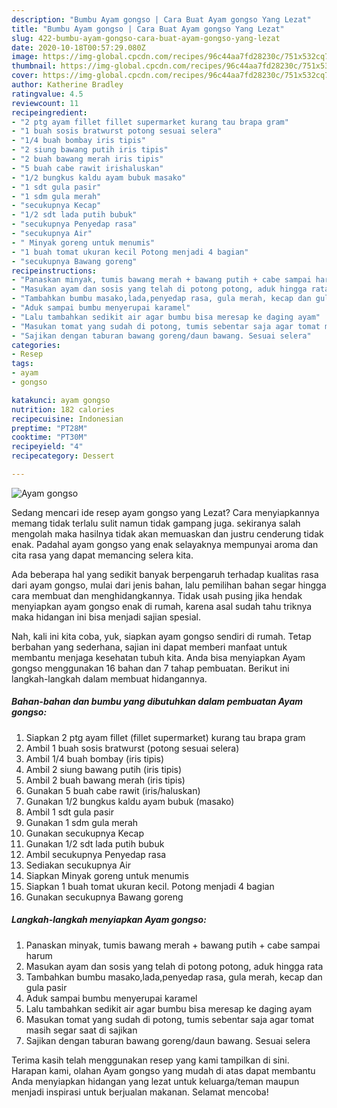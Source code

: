 ```yaml
---
description: "Bumbu Ayam gongso | Cara Buat Ayam gongso Yang Lezat"
title: "Bumbu Ayam gongso | Cara Buat Ayam gongso Yang Lezat"
slug: 422-bumbu-ayam-gongso-cara-buat-ayam-gongso-yang-lezat
date: 2020-10-18T00:57:29.080Z
image: https://img-global.cpcdn.com/recipes/96c44aa7fd28230c/751x532cq70/ayam-gongso-foto-resep-utama.jpg
thumbnail: https://img-global.cpcdn.com/recipes/96c44aa7fd28230c/751x532cq70/ayam-gongso-foto-resep-utama.jpg
cover: https://img-global.cpcdn.com/recipes/96c44aa7fd28230c/751x532cq70/ayam-gongso-foto-resep-utama.jpg
author: Katherine Bradley
ratingvalue: 4.5
reviewcount: 11
recipeingredient:
- "2 ptg ayam fillet fillet supermarket kurang tau brapa gram"
- "1 buah sosis bratwurst potong sesuai selera"
- "1/4 buah bombay iris tipis"
- "2 siung bawang putih iris tipis"
- "2 buah bawang merah iris tipis"
- "5 buah cabe rawit irishaluskan"
- "1/2 bungkus kaldu ayam bubuk masako"
- "1 sdt gula pasir"
- "1 sdm gula merah"
- "secukupnya Kecap"
- "1/2 sdt lada putih bubuk"
- "secukupnya Penyedap rasa"
- "secukupnya Air"
- " Minyak goreng untuk menumis"
- "1 buah tomat ukuran kecil Potong menjadi 4 bagian"
- "secukupnya Bawang goreng"
recipeinstructions:
- "Panaskan minyak, tumis bawang merah + bawang putih + cabe sampai harum"
- "Masukan ayam dan sosis yang telah di potong potong, aduk hingga rata"
- "Tambahkan bumbu masako,lada,penyedap rasa, gula merah, kecap dan gula pasir"
- "Aduk sampai bumbu menyerupai karamel"
- "Lalu tambahkan sedikit air agar bumbu bisa meresap ke daging ayam"
- "Masukan tomat yang sudah di potong, tumis sebentar saja agar tomat masih segar saat di sajikan"
- "Sajikan dengan taburan bawang goreng/daun bawang. Sesuai selera"
categories:
- Resep
tags:
- ayam
- gongso

katakunci: ayam gongso 
nutrition: 182 calories
recipecuisine: Indonesian
preptime: "PT28M"
cooktime: "PT30M"
recipeyield: "4"
recipecategory: Dessert

---
```



![Ayam gongso](https://img-global.cpcdn.com/recipes/96c44aa7fd28230c/751x532cq70/ayam-gongso-foto-resep-utama.jpg)

Sedang mencari ide resep ayam gongso yang Lezat? Cara menyiapkannya memang tidak terlalu sulit namun tidak gampang juga. sekiranya salah mengolah maka hasilnya tidak akan memuaskan dan justru cenderung tidak enak. Padahal ayam gongso yang enak selayaknya mempunyai aroma dan cita rasa yang dapat memancing selera kita.



Ada beberapa hal yang sedikit banyak berpengaruh terhadap kualitas rasa dari ayam gongso, mulai dari jenis bahan, lalu pemilihan bahan segar hingga cara membuat dan menghidangkannya. Tidak usah pusing jika hendak menyiapkan ayam gongso enak di rumah, karena asal sudah tahu triknya maka hidangan ini bisa menjadi sajian spesial.


Nah, kali ini kita coba, yuk, siapkan ayam gongso sendiri di rumah. Tetap berbahan yang sederhana, sajian ini dapat memberi manfaat untuk membantu menjaga kesehatan tubuh kita. Anda bisa menyiapkan Ayam gongso menggunakan 16 bahan dan 7 tahap pembuatan. Berikut ini langkah-langkah dalam membuat hidangannya.

<!--inarticleads1-->

##### Bahan-bahan dan bumbu yang dibutuhkan dalam pembuatan Ayam gongso:

1. Siapkan 2 ptg ayam fillet (fillet supermarket) kurang tau brapa gram
1. Ambil 1 buah sosis bratwurst (potong sesuai selera)
1. Ambil 1/4 buah bombay (iris tipis)
1. Ambil 2 siung bawang putih (iris tipis)
1. Ambil 2 buah bawang merah (iris tipis)
1. Gunakan 5 buah cabe rawit (iris/haluskan)
1. Gunakan 1/2 bungkus kaldu ayam bubuk (masako)
1. Ambil 1 sdt gula pasir
1. Gunakan 1 sdm gula merah
1. Gunakan secukupnya Kecap
1. Gunakan 1/2 sdt lada putih bubuk
1. Ambil secukupnya Penyedap rasa
1. Sediakan secukupnya Air
1. Siapkan  Minyak goreng untuk menumis
1. Siapkan 1 buah tomat ukuran kecil. Potong menjadi 4 bagian
1. Gunakan secukupnya Bawang goreng




<!--inarticleads2-->

##### Langkah-langkah menyiapkan Ayam gongso:

1. Panaskan minyak, tumis bawang merah + bawang putih + cabe sampai harum
1. Masukan ayam dan sosis yang telah di potong potong, aduk hingga rata
1. Tambahkan bumbu masako,lada,penyedap rasa, gula merah, kecap dan gula pasir
1. Aduk sampai bumbu menyerupai karamel
1. Lalu tambahkan sedikit air agar bumbu bisa meresap ke daging ayam
1. Masukan tomat yang sudah di potong, tumis sebentar saja agar tomat masih segar saat di sajikan
1. Sajikan dengan taburan bawang goreng/daun bawang. Sesuai selera




Terima kasih telah menggunakan resep yang kami tampilkan di sini. Harapan kami, olahan Ayam gongso yang mudah di atas dapat membantu Anda menyiapkan hidangan yang lezat untuk keluarga/teman maupun menjadi inspirasi untuk berjualan makanan. Selamat mencoba!
